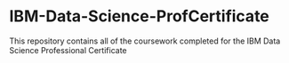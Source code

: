 # IBM-Data-Science-ProfCertificate
This repository contains all of the coursework completed for the IBM Data Science Professional Certificate
